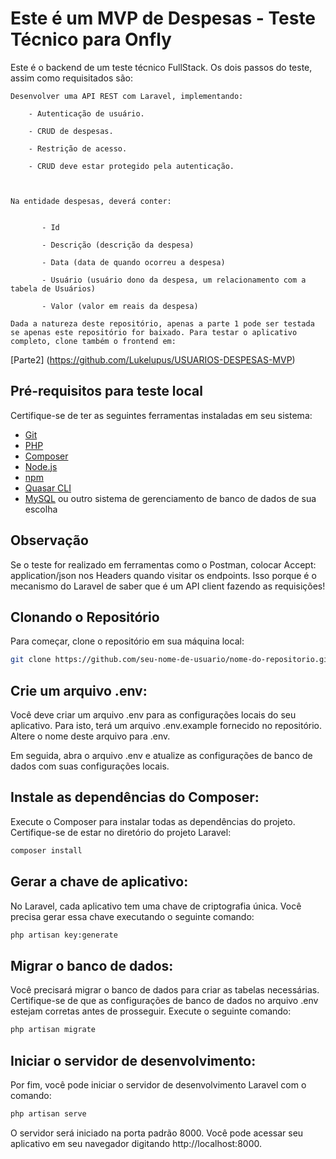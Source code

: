 # Este é um MVP de Despesas - Teste Técnico para Onfly

Este é o backend de um teste técnico FullStack. Os dois passos do teste, assim como requisitados são:

    Desenvolver uma API REST com Laravel, implementando:

        - Autenticação de usuário.

        - CRUD de despesas.

        - Restrição de acesso.

        - CRUD deve estar protegido pela autenticação.



    Na entidade despesas, deverá conter:


           - Id

           - Descrição (descrição da despesa)

           - Data (data de quando ocorreu a despesa)

           - Usuário (usuário dono da despesa, um relacionamento com a tabela de Usuários)

           - Valor (valor em reais da despesa)

    Dada a natureza deste repositório, apenas a parte 1 pode ser testada se apenas este repositório for baixado. Para testar o aplicativo completo, clone também o frontend em:

[Parte2] (https://github.com/Lukelupus/USUARIOS-DESPESAS-MVP)

## Pré-requisitos para teste local

Certifique-se de ter as seguintes ferramentas instaladas em seu sistema:

-   [Git](https://git-scm.com/)
-   [PHP](https://www.php.net/)
-   [Composer](https://getcomposer.org/)
-   [Node.js](https://nodejs.org/)
-   [npm](https://www.npmjs.com/)
-   [Quasar CLI](https://quasar.dev/quasar-cli/installation)
-   [MySQL](https://www.mysql.com/) ou outro sistema de gerenciamento de banco de dados de sua escolha

## Observação

Se o teste for realizado em ferramentas como o Postman, colocar Accept: application/json nos Headers quando visitar os endpoints. Isso porque é o mecanismo do Laravel de saber que é um API client fazendo as requisições!

## Clonando o Repositório

Para começar, clone o repositório em sua máquina local:

```bash
git clone https://github.com/seu-nome-de-usuario/nome-do-repositorio.git
```

## Crie um arquivo .env:

Você deve criar um arquivo .env para as configurações locais do seu aplicativo. Para isto, terá um arquivo .env.example fornecido no repositório. Altere o nome deste arquivo para .env.

Em seguida, abra o arquivo .env e atualize as configurações de banco de dados com suas configurações locais.

## Instale as dependências do Composer:

Execute o Composer para instalar todas as dependências do projeto. Certifique-se de estar no diretório do projeto Laravel:

```bash
composer install
```

## Gerar a chave de aplicativo:

No Laravel, cada aplicativo tem uma chave de criptografia única. Você precisa gerar essa chave executando o seguinte comando:

```bash
php artisan key:generate
```

## Migrar o banco de dados:

Você precisará migrar o banco de dados para criar as tabelas necessárias. Certifique-se de que as configurações de banco de dados no arquivo .env estejam corretas antes de prosseguir. Execute o seguinte comando:

```bash
php artisan migrate
```

## Iniciar o servidor de desenvolvimento:

Por fim, você pode iniciar o servidor de desenvolvimento Laravel com o comando:

```bash
php artisan serve
```

O servidor será iniciado na porta padrão 8000. Você pode acessar seu aplicativo em seu navegador digitando http://localhost:8000.
